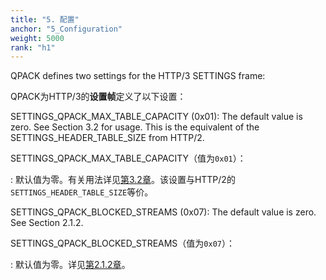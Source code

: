 ```yaml
---
title: "5. 配置"
anchor: "5_Configuration"
weight: 5000
rank: "h1"
---
```


QPACK defines two settings for the HTTP/3 SETTINGS frame:

QPACK为HTTP/3的**设置帧**定义了以下设置：

SETTINGS_QPACK_MAX_TABLE_CAPACITY (0x01):
The default value is zero. See Section 3.2 for usage. This is the equivalent of the SETTINGS_HEADER_TABLE_SIZE from HTTP/2.

SETTINGS_QPACK_MAX_TABLE_CAPACITY（值为`0x01`）：

:   默认值为零。有关用法详见[第3.2章]()。该设置与HTTP/2的`SETTINGS_HEADER_TABLE_SIZE`等价。

SETTINGS_QPACK_BLOCKED_STREAMS (0x07):
The default value is zero. See Section 2.1.2.

SETTINGS_QPACK_BLOCKED_STREAMS（值为`0x07`）：

:   默认值为零。详见[第2.1.2章]()。
